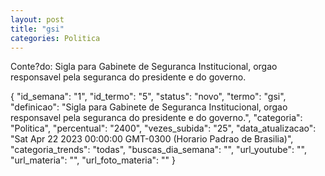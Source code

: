 ```yaml
---
layout: post
title: "gsi"
categories: Politica
---
```

Conte?do: Sigla para Gabinete de Seguranca Institucional, orgao responsavel pela seguranca do presidente e do governo.

{
  "id_semana": "1",
  "id_termo": "5",
  "status": "novo",
  "termo": "gsi",
  "definicao": "Sigla para Gabinete de Seguranca Institucional, orgao responsavel pela seguranca do presidente e do governo.",
  "categoria": "Politica",
  "percentual": "2400",
  "vezes_subida": "25",
  "data_atualizacao": "Sat Apr 22 2023 00:00:00 GMT-0300 (Horario Padrao de Brasilia)",
  "categoria_trends": "todas",
  "buscas_dia_semana": "",
  "url_youtube": "",
  "url_materia": "",
  "url_foto_materia": ""
}